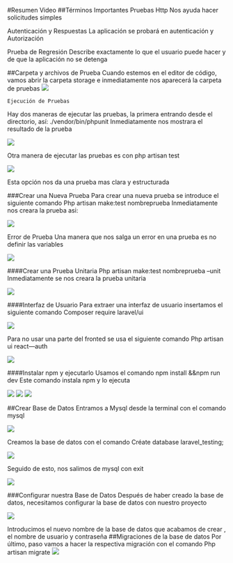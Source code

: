 #Resumen Video
##Términos Importantes
Pruebas Http
Nos ayuda hacer solicitudes simples

Autenticación y Respuestas
La aplicación se probará en autenticación y Autorización

Prueba de Regresión
Describe exactamente lo que el usuario puede hacer y de que la aplicación no se detenga

##Carpeta y archivos de Prueba
Cuando estemos en el editor de código, vamos abrir la carpeta storage e inmediatamente nos aparecerá la carpeta de pruebas
![](https://github.com/AlejandroMR03/Testlaravel/blob/main/Capturas.img/1.png?raw=true)

	Ejecución de Pruebas
Hay dos maneras de ejecutar las pruebas, la primera entrando desde el directorio, así:
./vendor/bin/phpunit
Inmediatamente nos mostrara el resultado de la prueba

![](https://github.com/AlejandroMR03/Testlaravel/blob/main/Capturas.img/2.png?raw=true)
 
Otra manera de ejecutar las pruebas es con php artisan test

![](https://github.com/AlejandroMR03/Testlaravel/blob/main/Capturas.img/3.png?raw=true)

Esta opción nos da una prueba mas clara y estructurada

###Crear una Nueva Prueba
Para crear una nueva prueba se introduce el siguiente comando
Php artisan make:test nombreprueba
Inmediatamente nos creara la prueba asi:

![](https://github.com/AlejandroMR03/Testlaravel/blob/main/Capturas.img/4.png?raw=true)

Error de Prueba 
Una manera que nos salga un error en una prueba es no definir las variables
 
![](https://github.com/AlejandroMR03/Testlaravel/blob/main/Capturas.img/5.png?raw=true)

####Crear una Prueba Unitaria 
Php artisan make:test nombreprueba –unit
Inmediatamente se nos creara la prueba unitaria
 
 ![](https://github.com/AlejandroMR03/Testlaravel/blob/main/Capturas.img/6.png?raw=true)
 
####Interfaz de Usuario
Para extraer una interfaz de usuario insertamos el siguiente comando
Composer require laravel/ui
 
  ![](https://github.com/AlejandroMR03/Testlaravel/blob/main/Capturas.img/7.png?raw=true)

Para no usar una parte del fronted se usa el siguiente comando
Php artisan ui react—auth
 
   ![](https://github.com/AlejandroMR03/Testlaravel/blob/main/Capturas.img/8.png?raw=true)

####Instalar npm y ejecutarlo
Usamos el comando npm install &&npm run dev
Este comando instala npm y lo ejecuta

   ![](https://github.com/AlejandroMR03/Testlaravel/blob/main/Capturas.img/9.png?raw=true)
   ![](https://github.com/AlejandroMR03/Testlaravel/blob/main/Capturas.img/10.png?raw=true)
   ![](https://github.com/AlejandroMR03/Testlaravel/blob/main/Capturas.img/11.png?raw=true)

##Crear Base de Datos
Entramos a Mysql desde la terminal con el comando mysql
 
   ![](https://github.com/AlejandroMR03/Testlaravel/blob/main/Capturas.img/12.png?raw=true)

Creamos la base de datos con el comando
Créate database laravel_testing;

   ![](https://github.com/AlejandroMR03/Testlaravel/blob/main/Capturas.img/14.png?raw=true)
 
Seguido de esto, nos salimos de mysql con exit
 
   ![](https://github.com/AlejandroMR03/Testlaravel/blob/main/Capturas.img/15.png?raw=true)
 
###Configurar nuestra Base de Datos
Después de haber creado la base de datos, necesitamos configurar la base de datos con nuestro proyecto
 
   ![](https://github.com/AlejandroMR03/Testlaravel/blob/main/Capturas.img/16.png?raw=true)
 
Introducimos el nuevo nombre de la base de datos que acabamos de crear , el nombre de usuario y contraseña
##Migraciones de la base de datos
Por último, paso vamos a hacer la respectiva migración con el comando
Php artisan migrate
   ![](https://github.com/AlejandroMR03/Testlaravel/blob/main/Capturas.img/17.png?raw=true)